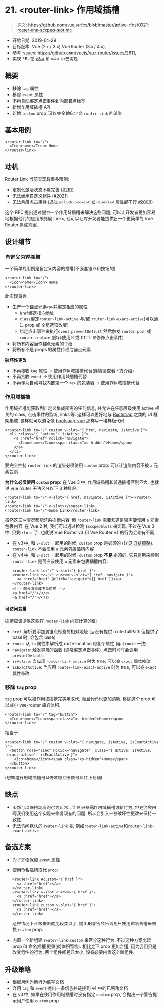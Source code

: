 # 21. &lt;router-link&gt; 作用域插槽

> 原文: <https://github.com/vuejs/rfcs/blob/master/active-rfcs/0021-router-link-scoped-slot.md>

- 开始日期: 2019-04-29
- 目标版本: Vue (2.x / 3.x) Vue Router (3.x / 4.x)
- 参考 Issues: https://github.com/vuejs/vue-router/issues/2611,
- 实现 PR: 在 [v3.x](https://github.com/vuejs/vue-router/commit/e289ddee99fcc3129e65485e32f394c1308bb98b) 和 v4.x 中已实现

## 概要

- 移除 `tag` 属性
- 移除 `event` 属性
- 不再自动绑定点击事件到内部锚点标签
- 新增作用域插槽 API
- 新增 `custom` prop, 可以完全地自定义 `router-link` 的渲染

## 基本用例

```vue
<router-link to="/">
  <Icon>home</Icon> Home
</router-link>
```

## 动机

Router Link 当前实现有很多限制: 

- 定制化激活状态不够完善 ([#2611](https://github.com/vuejs/vue-router/issues/2611)
- 无法继承自定义组件 ([#2021](https://github.com/vuejs/vue-router/issues/2021))
- 无法禁用点击事件 (通过 `@click.prevent` 或 `disabled` 属性都不行 [#2098](https://github.com/vuejs/vue-router/pull/2098))

这个 RFC 提出通过提供一个作用域插槽来解决这些问题, 可以让开发者更加容易地根据他们的应用来拓展 Links, 也可以让库开发者能提供出一个更简单的 Vue Router 集成方案.

## 设计细节

### 自定义内容插槽

一个简单的用例是自定义内容的插槽(不嵌套锚点和按钮的)

```vue
<router-link to="/">
  <Icon>home</Icon> Home
</router-link>
```

此实现将会: 

- 生产一个锚点元素`<a>`并绑定相应的属性
  - `href`绑定指向地址
  - `class`绑定`router-link-active` 与/或 `router-link-exact-active`(可以通过 prop 或 全局选项改变)
  - 绑定点击事件来执行`event.preventDefault` 然后触发 `router.push` 或 `router.replace` (除非使用 <kbd>⌘</kbd> 或 <kbd>Ctrl</kbd> 来修饰点击事件)
- 将所有内容当作锚点元素的子级
- 将所有不是 props 的属性传递给锚点元素

**破坏性更改**:

- 不再接收 `tag` 属性 -> 使用作用域插槽代替(详情请查看下方介绍)
- 不再接收 `event` -> 使用作用域插槽代替
- 不再作为自动寻找内部第一个 `<a>` 的包装器 -> 使用作用域插槽代替

### 作用域插槽

作用域插槽能获取到自定义集成所需的任何信息, 并允许在任意层级使用 active 相关的 class, 点击事件的监听, links 等. 
这样可以更好地与 [Bootstrap](https://getbootstrap.com/docs/4.3/components/navbar/) 之类的 UI 框架集成. 
这样就可以避免像 [bootstrap-vue](https://bootstrap-vue.js.org/docs/components/navbar/#navbar) 那样写一堆样板代码

```vue
<router-link to="/" custom v-slot="{ href, navigate, isActive }">
  <li :class="{ 'active': isActive }">
    <a :href="href" @click="navigate">
      <Icon>home</Icon><span class="xs-hidden">Home</span>
    </a>
  </li>
</router-link>
```


要完全控制 `router-link` 的渲染必须使用 `custom` prop: 可以让渲染内容不被 `a` 元素包裹.

**为什么必须使用 `custom` prop**: 在 Vue 3 中, 作用域插槽和普通插槽区别不大, 也就说 vue router 无法区分以下 3 种情况:

```vue
<router-link to="/" v-slot="{ href, navigate, isActive }"></router-link>
<router-link to="/" v-slot></router-link>
<router-link to="/">Some Link</router-link>
```

虽然这三种情况都能渲染插槽内容, 但 `router-link` 需要知道是否需要使用 `a` 元素包裹内容. 在 Vue 2 种, 我们可以通过检测 `$scopedSlots` 来实现, 不过在 Vue 3 中, 只剩 `slots` 了. 也就说 Vue Router v3 和 Vue Router v4 的行为会略有不同:

- 在 v3 中, 和 `v-slot` 一起用的时候, `custom` prop 是必须的 (详见 [升级策略](#升级策略)). `router-link` 不会使用 `a` 元素包裹插槽内容.
- 在 v4 中, 和 `v-slot` 一起用的时候, `custom` prop **不是** 必须的. 它只是用来控制 `router-link` 是否应该使用 `a` 元素来包裹插槽内容:
  ```vue
  <router-link to="/" v-slot="{ href }">
  <router-link to="/" custom v-slot="{ href, navigate }">
    <a :href="href" @click="navigate">{{ href }}</a>
  </router-link>
  <!-- 都会渲染成下面这样 -->
  <a href="/">/</a>
  <a href="/">/</a>
  ```

#### 可访问变量

插槽应该提供这些在 `router-link` 内部计算的值: 

- `href`: 解析要添加到锚点标签的相对地址 (当没有提供 route.fullPath 但提供了 base 时, 会包含 base)
- `route`: 从 `to` 属性中解析成 route location 的各个属性 (与 `$route` 一致)
- `navigate`: 触发导航的函数 (通常绑定点击事件). 点击时同时会调用 `preventDefault`.
- `isActive`: 当应用 `router-link-active` 时为 true, 可以被 `exact` 属性修改
- `isExactActive`: 当应用 `router-link-exact-active` 时为 true, 可以被 `exact` 属性修改.

### 移除 `tag` prop

`tag` prop 可以被作用域插槽完美地取代, 而且代码也更加清晰. 移除这个 prop 可以减小 vue-router 库的体积.

```vue
<router-link to="/" tag="button">
  <Icon>home</Icon><span class="xs-hidden">Home</span>
</router-link>
```

相当于

```vue
<router-link to="/" custom v-slot="{ navigate, isActive, isExactActive }">
  <button role="link" @click="navigate" :class="{ active: isActive, 'exact-active': isExactActive }">
    <Icon>home</Icon><span class="xs-hidden">Home</span>
  </button>
</router-link>
```

(想知道作用域插槽可以传递哪些参数可以往上翻翻)

## 缺点

- 虽然可以保持现有的行为正常工作且只暴露作用域插槽为新行为, 但是仍会阻碍我们使用这个实现来修复现有的问题. 所以会引入一些破坏性更改来保持一致性.
- 无法访问默认的 `router-link` 类, 例如`router-link-active`和`router-link-exact-active`

## 备选方案

- 为了方便保留 `event` 属性
- 使用命名插槽取代 `prop`:

  ```vue
  <router-link #custom="{ href }">
    <a :href="href"></a>
  </router-link>
  <router-link v-slot:custom="{ href }">
    <a :href="href"></a>
  </router-link>
  <router-link custom v-slot="{ href }">
    <a :href="href"></a>
  </router-link>
  ```

  这种情况下升级策略就比较类似了, 抛出的警告会告诉用户使用命名插槽来替换 `custom` prop. 

- 内置一个新组建 `router-link-custom` 来区分这种行为. 不过这种方案比起 prop 和 命名插槽 更重(就体积而言). 相比之下 prop 更加合适, 因为我们只是改变组件的行为. 两个组件间差异太小, 没有必要内置这个新组件.
  
## 升级策略

- 根据用例为新行为编写文档
- 弃用 `tag` 和 `event` 抛出一条信息并链接到 v4 中的已移除文档
- 在 v3 中, 如果在使用作用域插槽时没有指定 `custom` prop, 会抛出一个警告提示用户使用 `custom` prop

